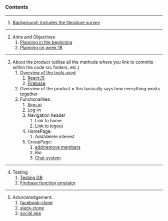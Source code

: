 ### Contents

---
1. [Background; includes the literature survey](https://cseegit.essex.ac.uk/ce301_2020/ce301_rai_ajaya/-/blob/master/Challenge%20Week/Background.md)
---
2. Aims and Objectives
    1. [Planning in the beginning](https://cseegit.essex.ac.uk/ce301_2020/ce301_rai_ajaya/-/blob/master/Challenge%20Week/Plan.md)
    2. [Planning on week 18](https://cseegit.essex.ac.uk/ce301_2020/ce301_rai_ajaya/-/blob/master/final_product/technical_documentation/plan.md)
---
3. About the product (utilise all the methods where you link to commits within the code src folders, etc.)
    1. [Overview of the tools used](https://cseegit.essex.ac.uk/ce301_2020/ce301_rai_ajaya/-/blob/master/final_product/technical_documentation/overview_of_tools.md)
        1. [ReactJS](https://cseegit.essex.ac.uk/ce301_2020/ce301_rai_ajaya/-/blob/master/final_product/technical_documentation/reactjs.md)
        2. [Firebase](https://cseegit.essex.ac.uk/ce301_2020/ce301_rai_ajaya/-/blob/master/final_product/technical_documentation/firebase.md)
    2. Overview of the product = this basically says how everything works together
    3. Functionalities:
        1. [Sign in](https://cseegit.essex.ac.uk/ce301_2020/ce301_rai_ajaya/-/blob/master/final_product/technical_documentation/signup_login_logout.md)
        2. [Log-in](https://cseegit.essex.ac.uk/ce301_2020/ce301_rai_ajaya/-/blob/master/final_product/technical_documentation/signup_login_logout.md)
        3. Navigation header
            1. Link to home
            2. [Link to logout](https://cseegit.essex.ac.uk/ce301_2020/ce301_rai_ajaya/-/blob/master/final_product/technical_documentation/signup_login_logout.md)
        4. HomePage: 
            1. Add/delete interest
        5. GroupPage: 
            1. [add/remove members](https://cseegit.essex.ac.uk/ce301_2020/ce301_rai_ajaya/-/tree/master/final_product/bro-online-client/src/pages)
            2. Bio
            3. [Chat system](https://cseegit.essex.ac.uk/ce301_2020/ce301_rai_ajaya/-/blob/master/final_product/technical_documentation/message.md)
---
4. Testing
    1. [Testing DB](https://cseegit.essex.ac.uk/ce301_2020/ce301_rai_ajaya/-/blob/master/final_product/bro-online-functions/functions/test/db_testing.md)
    2. [Firebase function emulator](https://cseegit.essex.ac.uk/ce301_2020/ce301_rai_ajaya/-/blob/master/final_product/technical_documentation/testing.md)
---
5. Acknowledgement:
    1. [facebook-clone](https://cseegit.essex.ac.uk/ce301_2020/ce301_rai_ajaya/-/tree/master/Summer%20preparation/Projects)
    2. [slack-clone](https://cseegit.essex.ac.uk/ce301_2020/ce301_rai_ajaya/-/tree/master/Summer%20preparation/Projects)
    3. [social ape](https://cseegit.essex.ac.uk/ce301_2020/ce301_rai_ajaya/-/tree/master/Challenge%20Week/Project)
